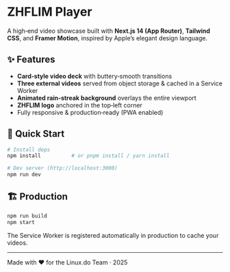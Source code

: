 
# ZHFLIM Player

A high‑end video showcase built with **Next.js 14 (App Router)**, **Tailwind CSS**, and **Framer Motion**, inspired by Apple’s elegant design language.

## ✨ Features

- **Card‑style video deck** with buttery‑smooth transitions  
- **Three external videos** served from object storage & cached in a Service Worker  
- **Animated rain‑streak background** overlays the entire viewport  
- **ZHFLIM logo** anchored in the top‑left corner  
- Fully responsive & production‑ready (PWA enabled)

## 🚀 Quick Start

```bash
# Install deps
npm install          # or pnpm install / yarn install

# Dev server (http://localhost:3000)
npm run dev
```

## 🏗️ Production

```bash
npm run build
npm start
```

The Service Worker is registered automatically in production to cache your videos.

---
Made with ♥ for the Linux.do Team · 2025
